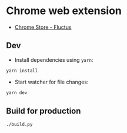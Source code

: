 # Chrome web extension

- [Chrome Store - Fluctus](https://chrome.google.com/webstore/detail/fluctus/abfbcbdniaapbldlehinlnepcfdolcfb)


## Dev

- Install dependencies using `yarn`:
```bash
yarn install
```

- Start watcher for file changes:
```bash
yarn dev
```


## Build for production

```bash
./build.py
```